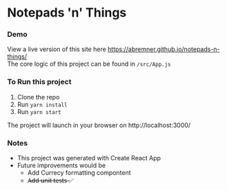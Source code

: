 # Notepads 'n' Things

### Demo
View a live version of this site here https://abremner.github.io/notepads-n-things/  
The core logic of this project can be found in `/src/App.js`

### To Run this project
1. Clone the repo
2. Run `yarn install`
3. Run `yarn start`

The project will launch in your browser on http://localhost:3000/

### Notes
* This project was generated with Create React App
* Future improvements would be
  * Add Currecy formatting compontent
  * A̶d̶d̶ ̶u̶n̶i̶t̶ ̶t̶e̶s̶t̶s̶ ✅
